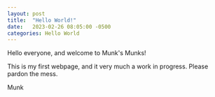 ```yaml
---
layout: post
title:  "Hello World!"
date:   2023-02-26 08:05:00 -0500
categories: Hello World
---
```

Hello everyone, and welcome to Munk's Munks! 

This is my first webpage, and it very much a work in progress. Please pardon the mess.

Munk